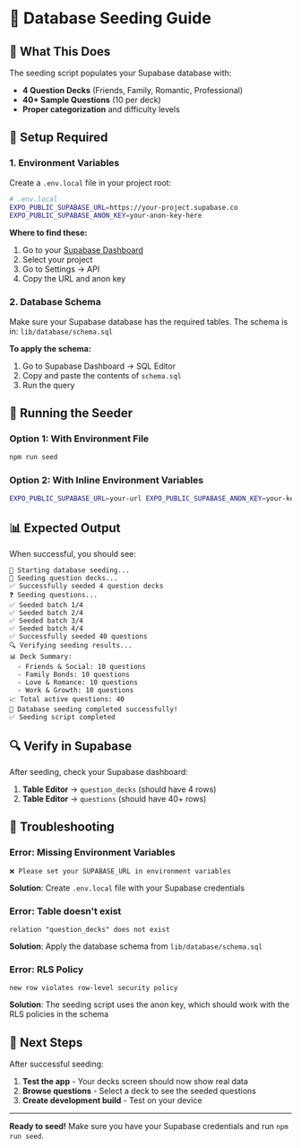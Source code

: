 # 🌱 Database Seeding Guide

## 🎯 **What This Does**

The seeding script populates your Supabase database with:
- **4 Question Decks** (Friends, Family, Romantic, Professional)
- **40+ Sample Questions** (10 per deck)
- **Proper categorization** and difficulty levels

## 🔧 **Setup Required**

### **1. Environment Variables**

Create a `.env.local` file in your project root:

```bash
# .env.local
EXPO_PUBLIC_SUPABASE_URL=https://your-project.supabase.co
EXPO_PUBLIC_SUPABASE_ANON_KEY=your-anon-key-here
```

**Where to find these:**
1. Go to your [Supabase Dashboard](https://supabase.com/dashboard)
2. Select your project
3. Go to Settings → API
4. Copy the URL and anon key

### **2. Database Schema**

Make sure your Supabase database has the required tables. The schema is in:
`lib/database/schema.sql`

**To apply the schema:**
1. Go to Supabase Dashboard → SQL Editor
2. Copy and paste the contents of `schema.sql`
3. Run the query

## 🚀 **Running the Seeder**

### **Option 1: With Environment File**
```bash
npm run seed
```

### **Option 2: With Inline Environment Variables**
```bash
EXPO_PUBLIC_SUPABASE_URL=your-url EXPO_PUBLIC_SUPABASE_ANON_KEY=your-key npm run seed
```

## 📊 **Expected Output**

When successful, you should see:

```
🌱 Starting database seeding...
🎯 Seeding question decks...
✅ Successfully seeded 4 question decks
❓ Seeding questions...
✅ Seeded batch 1/4
✅ Seeded batch 2/4
✅ Seeded batch 3/4
✅ Seeded batch 4/4
✅ Successfully seeded 40 questions
🔍 Verifying seeding results...
📊 Deck Summary:
  - Friends & Social: 10 questions
  - Family Bonds: 10 questions
  - Love & Romance: 10 questions
  - Work & Growth: 10 questions
📈 Total active questions: 40
🎉 Database seeding completed successfully!
✅ Seeding script completed
```

## 🔍 **Verify in Supabase**

After seeding, check your Supabase dashboard:

1. **Table Editor** → `question_decks` (should have 4 rows)
2. **Table Editor** → `questions` (should have 40+ rows)

## 🐛 **Troubleshooting**

### **Error: Missing Environment Variables**
```
❌ Please set your SUPABASE_URL in environment variables
```
**Solution**: Create `.env.local` file with your Supabase credentials

### **Error: Table doesn't exist**
```
relation "question_decks" does not exist
```
**Solution**: Apply the database schema from `lib/database/schema.sql`

### **Error: RLS Policy**
```
new row violates row-level security policy
```
**Solution**: The seeding script uses the anon key, which should work with the RLS policies in the schema

## 🎯 **Next Steps**

After successful seeding:

1. **Test the app** - Your decks screen should now show real data
2. **Browse questions** - Select a deck to see the seeded questions
3. **Create development build** - Test on your device

---

**Ready to seed!** Make sure you have your Supabase credentials and run `npm run seed`.
